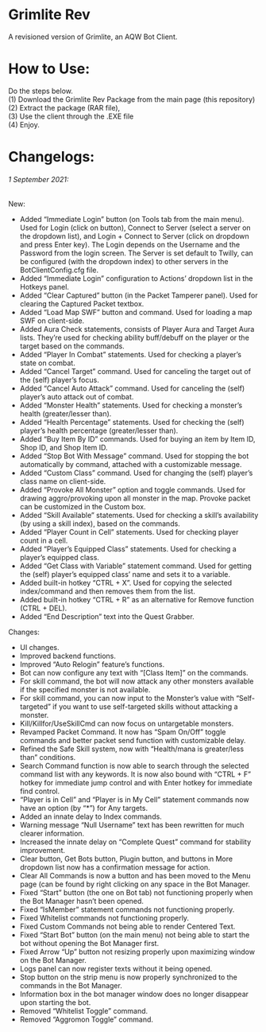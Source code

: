 # Grimlite Rev
A revisioned version of Grimlite, an AQW Bot Client. <br />
# How to Use:
Do the steps below.
<br />
(1) Download the Grimlite Rev Package from the main page (this repository) <br />
(2) Extract the package (RAR file), <br />
(3) Use the client through the .EXE file <br />
(4) Enjoy. <br />
# Changelogs:
###### 1 September 2021:
New:
- Added “Immediate Login” button (on Tools tab from the main menu). Used for Login (click on button), Connect to Server (select a server on the dropdown list), and Login + Connect to Server (click on dropdown and press Enter key). The Login depends on the Username and the Password from the login screen. The Server is set default to Twilly, can be configured (with the dropdown index) to other servers in the BotClientConfig.cfg file.
- Added “Immediate Login” configuration to Actions’ dropdown list in the Hotkeys panel.
- Added “Clear Captured” button (in the Packet Tamperer panel). Used for clearing the Captured Packet textbox.
- Added “Load Map SWF” button and command. Used for loading a map SWF on client-side.
- Added Aura Check statements, consists of Player Aura and Target Aura lists. They’re used for checking ability buff/debuff on the player or the target based on the commands.
- Added “Player In Combat” statements. Used for checking a player’s state on combat.
- Added “Cancel Target” command. Used for canceling the target out of the (self) player’s focus.
- Added “Cancel Auto Attack” command. Used for canceling the (self) player’s auto attack out of combat.
- Added “Monster Health” statements. Used for checking a monster’s health (greater/lesser than).
- Added “Health Percentage” statements. Used for checking the (self) player’s health percentage (greater/lesser than).
- Added “Buy Item By ID” commands. Used for buying an item by Item ID, Shop ID, and Shop Item ID. 
- Added “Stop Bot With Message” command. Used for stopping the bot automatically by command, attached with a customizable message.
- Added “Custom Class” command. Used for changing the (self) player’s class name on client-side.
- Added “Provoke All Monster” option and toggle commands. Used for drawing aggro/provoking upon all monster in the map. Provoke packet can be customized in the Custom box.
- Added “Skill Available” statements. Used for checking a skill’s availability (by using a skill index), based on the commands.
- Added “Player Count in Cell” statements. Used for checking player count in a cell.
- Added “Player’s Equipped Class” statements. Used for checking a player’s equipped class.
- Added “Get Class with Variable” statement command. Used for getting the (self) player’s equipped class’ name and sets it to a variable.
- Added built-in hotkey “CTRL + X”. Used for copying the selected index/command and then removes them from the list.
- Added built-in hotkey “CTRL + R” as an alternative for Remove function (CTRL + DEL).
- Added “End Description” text into the Quest Grabber.

Changes:
- UI changes.
- Improved backend functions.
- Improved “Auto Relogin” feature’s functions.
- Bot can now configure any text with “[Class Item]” on the commands.
- For skill command, the bot will now attack any other monsters available if the specified monster is not available.
- For skill command, you can now input to the Monster’s value with “Self-targeted” if you want to use self-targeted skills without attacking a monster.
- Kill/Killfor/UseSkillCmd can now focus on untargetable monsters.
- Revamped Packet Command. It now has “Spam On/Off” toggle commands and better packet send function with customizable delay.
- Refined the Safe Skill system, now with “Health/mana is greater/less than” conditions.
- Search Command function is now able to search through the selected command list with any keywords. It is now also bound with “CTRL + F” hotkey for immediate jump control and with Enter hotkey for immediate find control.
- “Player is in Cell” and “Player is in My Cell” statement commands now have an option (by “*”) for Any targets.
- Added an innate delay to Index commands.
- Warning message “Null Username” text has been rewritten for much clearer information.
- Increased the innate delay on “Complete Quest” command for stability improvement.
- Clear button, Get Bots button, Plugin button, and buttons in More dropdown list now has a confirmation message for action.
- Clear All Commands is now a button and has been moved to the Menu page (can be found by right clicking on any space in the Bot Manager.
- Fixed “Start” button (the one on Bot tab) not functioning properly when the Bot Manager hasn’t been opened.
- Fixed “IsMember” statement commands not functioning properly.
- Fixed Whitelist commands not functioning properly.
- Fixed Custom Commands not being able to render Centered Text.
- Fixed “Start Bot” button (on the main menu) not being able to start the bot without opening the Bot Manager first.
- Fixed Arrow “Up” button not resizing properly upon maximizing window on the Bot Manager.
- Logs panel can now register texts without it being opened.
- Stop button on the strip menu is now properly synchronized to the commands in the Bot Manager.
- Information box in the bot manager window does no longer disappear upon starting the bot.
- Removed “Whitelist Toggle” command.
- Removed “Aggromon Toggle” command.
